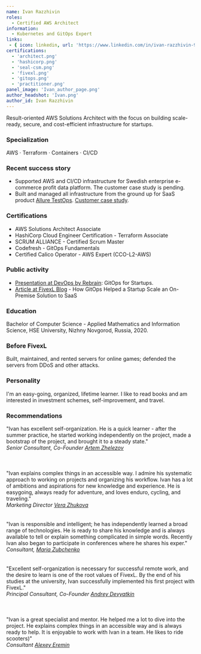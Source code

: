 ```yaml
---
name: Ivan Razzhivin
roles:
  - Certified AWS Architect
information:
  - Kubernetes and GitOps Expert
links:
 - { icon: linkedin, url: 'https://www.linkedin.com/in/ivan-razzhivin-97ab61240/' }
certifications:
  - 'architect.png'
  - 'hashicorp.png'
  - 'seal-csm.png'
  - 'fivexl.png'
  - 'gitops.png'
  - 'practitioner.png'  
panel_image: 'Ivan_author_page.png'
author_headshot: 'Ivan.png'
author_id: Ivan Razzhivin
---
```

Result-oriented AWS Solutions Architect with the focus on building scale-ready, secure, and cost-efficient infrastructure for startups.
### Specialization
AWS · Terraform · Containers · CI/CD
### Recent success story
- Supported AWS and CI/CD infrastructure for Swedish enterprise e-commerce profit data platform. The customer case study is pending.
- Built and managed all infrastructure from the ground up for SaaS product [Allure TestOps](https://qameta.io). [Customer case study](https://fivexl.io/blog/qameta-case-study/).
### Certifications
* AWS Solutions Architect Associate
* HashiCorp Cloud Engineer Certification - Terraform Associate
* SCRUM ALLIANCE - Certified Scrum Master
* Codefresh - GitOps Fundamentals
* Certified Calico Operator - AWS Expert (CCO-L2-AWS)
### Public activity
- [Presentation at DevOps by Rebrain](https://www.youtube.com/watch?v=d54ZPek6wWM): GitOps for Startups.
- [Article at FivexL Blog](https://fivexl.io/blog/gitops/) - How GitOps Helped a Startup Scale an On-Premise Solution to SaaS
### Education
Bachelor of Computer Science - Applied Mathematics and Information Science, HSE University, Nizhny Novgorod, Russia, 2020.
### Before FivexL
Built, maintained, and rented servers for online games; defended the servers from DDoS and other attacks.
### Personality
I'm an easy-going, organized, lifetime learner. I like to read books and am interested in investment schemes, self-improvement, and travel.
### Recommendations
"Ivan has excellent self-organization. He is a quick learner - after the summer practice, he started working independently on the project, made a bootstrap of the project, and brought it to a steady state."  
*Senior Consultant, Co-Founder [Artem Zhelezov](https://www.linkedin.com/in/artem-zhelezov-70228093/)*  
</br>  
</br>
"Ivan explains complex things in an accessible way. I admire his systematic approach to working on projects and organizing his workflow. 
Ivan has a lot of ambitions and aspirations for new knowledge and experience. He is easygoing, always ready for adventure, and loves enduro, cycling, and traveling."  
*Marketing Director [Vera Zhukova](https://www.linkedin.com/in/zhukovavera/)*
</br>  
</br>
"Ivan is responsible and intelligent; he has independently learned a broad range of technologies. He is ready to share his knowledge and is always available to tell or explain something complicated in simple words. Recently Ivan also began to participate in conferences where he shares his exper."  
*Consultant, [Maria Zubchenko](https://www.linkedin.com/in/mariazubchenko/)* 
</br>  
</br>
"Excellent self-organization is necessary for successful remote work, and the desire to learn is one of the root values of FivexL. By the end of his studies at the university, Ivan successfully implemented his first project with FivexL."  
*Principal Consultant, Co-Founder [Andrey Devyatkin](https://www.linkedin.com/in/andreydevyatkin/)*  
</br>  
</br>
"Ivan is a great specialist and mentor. He helped me a lot to dive into the project. He explains complex things in an accessible way and is always ready to help. It is enjoyable to work with Ivan in a team. He likes to ride scooters)"  
*Consultant [Alexey Eremin](https://www.linkedin.com/in/alexey-eremin/)*  
